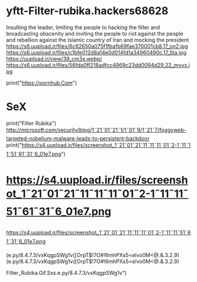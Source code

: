 # yftt-Filter-rubika.hackers68628
Insulting the leader, limiting the people to hacking the filter
 and broadcasting obscenity and inviting
 the people to riot against the people
 and rebellion against the Islamic
 country of Iran and mocking the president
https://s6.uupload.ir/files/6c62650a075f1fbafb69fae370001cb8.17_on2.jpg
https://s6.uupload.ir/files/c1bfe012d8a14e0d014fd1a34960490c.17_5ta.jpg
https://uupload.ir/view/39_cm3x.webp/
https://s6.uupload.ir/files/56fda0ff218adfcc4969c23dd0094d29.22_myvx.jpg

print("https://pornhub.Com")
# SeX

print("Filter Rubika")
http://microsoft.com/security/blog/1˜21˜01˜21˜1/1˜01˜9/1˜21˜7/foggyweb-targeted-nobelium-malware-leads-to-persistent-backdoor
print("https://s4.uupload.ir/files/screenshot_1˜21˜01˜21˜11˜11˜11˜01˜2-1˜11˜11˜51˜61˜31˜6_01e7.png")
# https://s4.uupload.ir/files/screenshot_1˜21˜01˜21˜11˜11˜11˜01˜2-1˜11˜11˜51˜61˜31˜6_01e7.png


https://s4.uupload.ir/files/screenshot_1˜21˜01˜21˜11˜11˜11˜01˜2-1˜11˜11˜51˜61˜31˜6_01e7.png

(e.py/8.4.7.3/vxKqgpSWg1v([OrpT$!7O#!6mhPXs5<elvo0M<@.&.3.2.9)(e.py/8.4.7.3/vxKqgpSWg1v([OrpT$!7O#!6mhPXs5<elvo0M<@.&.3.2.9)

Filter_Rubika.Gif.Sxs.e.py/8.4.7.3/vxKqgpSWg1v")
